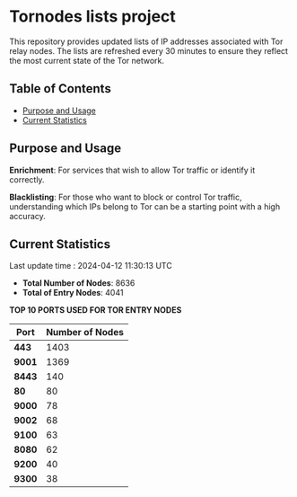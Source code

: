 # Tornodes lists project

This repository provides updated lists of IP addresses associated with Tor relay nodes. The lists are refreshed every 30 minutes to ensure they reflect the most current state of the Tor network.

## Table of Contents

- [Purpose and Usage](#purpose-and-usage)
- [Current Statistics](#current-statistics)


## Purpose and Usage

**Enrichment**: For services that wish to allow Tor traffic or identify it correctly.

**Blacklisting**: For those who want to block or control Tor traffic, understanding which IPs belong to Tor can be a starting point with a high accuracy.

## Current Statistics

Last update time : 2024-04-12 11:30:13 UTC

- **Total Number of Nodes**: 8636
- **Total of Entry Nodes**: 4041

**TOP 10 PORTS USED FOR TOR ENTRY NODES**

| **Port** | **Number of Nodes** |
|------|-----------------|
| **443**   | 1403  |
| **9001**   | 1369  |
| **8443**   | 140  |
| **80**   | 80  |
| **9000**   | 78  |
| **9002**   | 68  |
| **9100**   | 63  |
| **8080**   | 62  |
| **9200**   | 40  |
| **9300**   | 38  |

